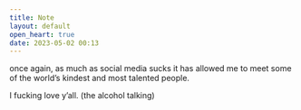 ```yaml
---
title: Note
layout: default
open_heart: true
date: 2023-05-02 00:13
---
```


once again, as much as social media sucks it has allowed me to meet some of the world’s kindest and most talented people. 

I fucking love y’all. (the alcohol talking)
